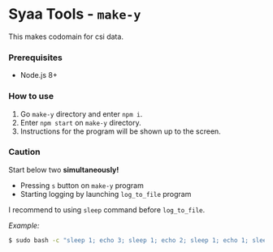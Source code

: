 # Syaa Tools - `make-y`

This makes codomain for csi data.

### Prerequisites

-   Node.js 8+

### How to use

1. Go `make-y` directory and enter `npm i`.
2. Enter `npm start` on `make-y` directory.
3. Instructions for the program will be shown up to the screen.

### Caution

Start below two **simultaneously!**

-   Pressing `s` button on `make-y` program
-   Starting logging by launching `log_to_file` program

I recommend to using `sleep` command before `log_to_file`.

_Example:_

```bash
$ sudo bash -c "sleep 1; echo 3; sleep 1; echo 2; sleep 1; echo 1; sleep 1; echo 0; ./log_to_file record.dat"
```
